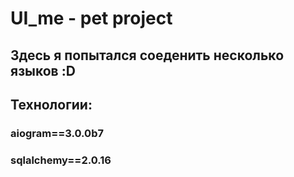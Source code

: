 # UI_me - pet project
## Здесь я попытался соеденить несколько языков :D
## Технологии:
### aiogram==3.0.0b7

### sqlalchemy==2.0.16